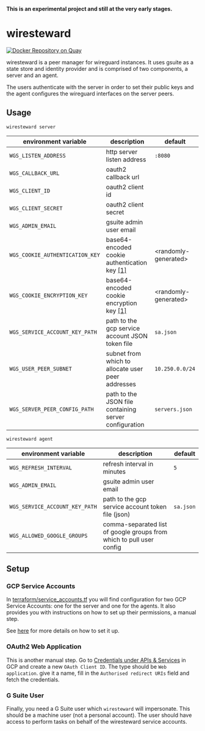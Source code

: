 **This is an experimental project and still at the very early stages.**

# wiresteward

[![Docker Repository on Quay](https://quay.io/repository/utilitywarehouse/wiresteward/status "Docker Repository on Quay")](https://quay.io/repository/utilitywarehouse/wiresteward)

wiresteward is a peer manager for wireguard instances. It uses gsuite as a
state store and identity provider and is comprised of two components, a server
and an agent.

The users authenticate with the server in order to set their public keys and the
agent configures the wireguard interfaces on the server peers.

## Usage

`wiresteward server`

| environment variable | description | default
| --- | --- | ---
| `WGS_LISTEN_ADDRESS` | http server listen address | `:8080`
| `WGS_CALLBACK_URL` | oauth2 callback url |
| `WGS_CLIENT_ID` | oauth2 client id |
| `WGS_CLIENT_SECRET` | oauth2 client secret |
| `WGS_ADMIN_EMAIL` | gsuite admin user email |
| `WGS_COOKIE_AUTHENTICATION_KEY` | base64-encoded cookie authentication key [[1]][session-keys] | &lt;randomly-generated&gt;
| `WGS_COOKIE_ENCRYPTION_KEY` | base64-encoded cookie encryption key [[1]][session-keys] | &lt;randomly-generated&gt;
| `WGS_SERVICE_ACCOUNT_KEY_PATH` | path to the gcp service account JSON token file | `sa.json`
| `WGS_USER_PEER_SUBNET` | subnet from which to allocate user peer addresses | `10.250.0.0/24`
| `WGS_SERVER_PEER_CONFIG_PATH` | path to the JSON file containing server configuration | `servers.json`

`wiresteward agent`

| environment variable | description | default
| --- | --- | ---
| `WGS_REFRESH_INTERVAL` | refresh interval in minutes | `5`
| `WGS_ADMIN_EMAIL` | gsuite admin user email |
| `WGS_SERVICE_ACCOUNT_KEY_PATH` | path to the gcp service account token file (json) | `sa.json`
| `WGS_ALLOWED_GOOGLE_GROUPS` | comma-separated list of google groups from which to pull user config |

[session-keys]: https://godoc.org/github.com/gorilla/sessions#NewCookieStore

## Setup

### GCP Service Accounts

In [terraform/service_accounts.tf](terraform/service_accounts.tf) you will find
configuration for two GCP Service Accounts: one for the server and one for the
agents. It also provides you with instructions on how to set up their
permissions, a manual step.

See [here][gcp-domain-wide-delegation] for more details on how to set it up.

### OAuth2 Web Application

This is another manual step. Go to [Credentials under APIs & Services][gcp-oauth2-clients]
in GCP and create a new `OAuth Client ID`. The type should be `Web application`.
give it a name, fill in the `Authorised redirect URIs` field and fetch the
credentials.

### G Suite User

Finally, you need a G Suite user which `wiresteward` will impersonate. This
should be a machine user (not a personal account). The user should have access
to perform tasks on behalf of the wiresteward service accounts.

[gcp-domain-wide-delegation]: https://developers.google.com/admin-sdk/directory/v1/guides/delegation
[gcp-oauth2-clients]: https://console.cloud.google.com/apis/credentials
